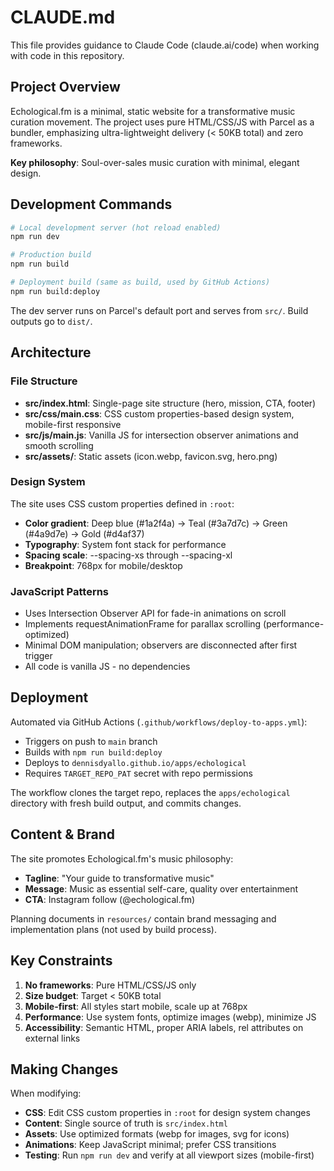 # CLAUDE.md

This file provides guidance to Claude Code (claude.ai/code) when working with code in this repository.

## Project Overview

Echological.fm is a minimal, static website for a transformative music curation movement. The project uses pure HTML/CSS/JS with Parcel as a bundler, emphasizing ultra-lightweight delivery (< 50KB total) and zero frameworks.

**Key philosophy**: Soul-over-sales music curation with minimal, elegant design.

## Development Commands

```bash
# Local development server (hot reload enabled)
npm run dev

# Production build
npm run build

# Deployment build (same as build, used by GitHub Actions)
npm run build:deploy
```

The dev server runs on Parcel's default port and serves from `src/`. Build outputs go to `dist/`.

## Architecture

### File Structure
- **src/index.html**: Single-page site structure (hero, mission, CTA, footer)
- **src/css/main.css**: CSS custom properties-based design system, mobile-first responsive
- **src/js/main.js**: Vanilla JS for intersection observer animations and smooth scrolling
- **src/assets/**: Static assets (icon.webp, favicon.svg, hero.png)

### Design System
The site uses CSS custom properties defined in `:root`:
- **Color gradient**: Deep blue (#1a2f4a) → Teal (#3a7d7c) → Green (#4a9d7e) → Gold (#d4af37)
- **Typography**: System font stack for performance
- **Spacing scale**: --spacing-xs through --spacing-xl
- **Breakpoint**: 768px for mobile/desktop

### JavaScript Patterns
- Uses Intersection Observer API for fade-in animations on scroll
- Implements requestAnimationFrame for parallax scrolling (performance-optimized)
- Minimal DOM manipulation; observers are disconnected after first trigger
- All code is vanilla JS - no dependencies

## Deployment

Automated via GitHub Actions (`.github/workflows/deploy-to-apps.yml`):
- Triggers on push to `main` branch
- Builds with `npm run build:deploy`
- Deploys to `dennisdyallo.github.io/apps/echological`
- Requires `TARGET_REPO_PAT` secret with repo permissions

The workflow clones the target repo, replaces the `apps/echological` directory with fresh build output, and commits changes.

## Content & Brand

The site promotes Echological.fm's music philosophy:
- **Tagline**: "Your guide to transformative music"
- **Message**: Music as essential self-care, quality over entertainment
- **CTA**: Instagram follow (@echological.fm)

Planning documents in `resources/` contain brand messaging and implementation plans (not used by build process).

## Key Constraints

1. **No frameworks**: Pure HTML/CSS/JS only
2. **Size budget**: Target < 50KB total
3. **Mobile-first**: All styles start mobile, scale up at 768px
4. **Performance**: Use system fonts, optimize images (webp), minimize JS
5. **Accessibility**: Semantic HTML, proper ARIA labels, rel attributes on external links

## Making Changes

When modifying:
- **CSS**: Edit CSS custom properties in `:root` for design system changes
- **Content**: Single source of truth is `src/index.html`
- **Assets**: Use optimized formats (webp for images, svg for icons)
- **Animations**: Keep JavaScript minimal; prefer CSS transitions
- **Testing**: Run `npm run dev` and verify at all viewport sizes (mobile-first)